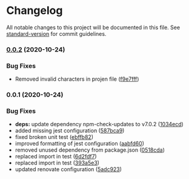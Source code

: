 # Changelog

All notable changes to this project will be documented in this file. See [standard-version](https://github.com/conventional-changelog/standard-version) for commit guidelines.

### [0.0.2](https://github.com/stefanfreitag/helloWorldLambda/compare/v0.0.1...v0.0.2) (2020-10-24)


### Bug Fixes

* Removed invalid characters in projen file ([f9e7fff](https://github.com/stefanfreitag/helloWorldLambda/commit/f9e7fffa13ec7bd41c81b97545fadff1074db39d))

### 0.0.1 (2020-10-24)


### Bug Fixes

* **deps:** update dependency npm-check-updates to v7.0.2 ([1034ecd](https://github.com/stefanfreitag/helloWorldLambda/commit/1034ecd007ee2a2fcf87390be2b1c462e7fbf31d))
* added missing jest configuration ([587bca9](https://github.com/stefanfreitag/helloWorldLambda/commit/587bca9a8525248260672b75cb14dfb9383d26e7))
* fixed broken unit test ([ebffb82](https://github.com/stefanfreitag/helloWorldLambda/commit/ebffb82c905b02e4f83421fee0e6544e7dfbf016))
* improved formatting of jest configuration ([aabfd60](https://github.com/stefanfreitag/helloWorldLambda/commit/aabfd60d68b273a41526fc0ac3a0ab3aa92d2688))
* removed unused dependency from package.json ([0518cda](https://github.com/stefanfreitag/helloWorldLambda/commit/0518cda28deee03f3ea92f63d3cac438c2ebeec8))
* replaced import in test ([6d2fdf7](https://github.com/stefanfreitag/helloWorldLambda/commit/6d2fdf7c95431347f5d56bddead1309b2eed47ea))
* replaced import in test ([393a5e3](https://github.com/stefanfreitag/helloWorldLambda/commit/393a5e3c671c24398a91b628d2e51e9a4508849b))
* updated renovate configuration ([5adc923](https://github.com/stefanfreitag/helloWorldLambda/commit/5adc923a7991352ea49444cb4c89788a820d2d9f))
